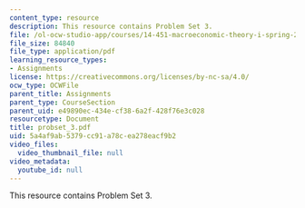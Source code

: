 ```yaml
---
content_type: resource
description: This resource contains Problem Set 3.
file: /ol-ocw-studio-app/courses/14-451-macroeconomic-theory-i-spring-2007/5a4af9ab5379cc91a78cea278eacf9b2_probset_3.pdf
file_size: 84840
file_type: application/pdf
learning_resource_types:
- Assignments
license: https://creativecommons.org/licenses/by-nc-sa/4.0/
ocw_type: OCWFile
parent_title: Assignments
parent_type: CourseSection
parent_uid: e49890ec-434e-cf38-6a2f-428f76e3c028
resourcetype: Document
title: probset_3.pdf
uid: 5a4af9ab-5379-cc91-a78c-ea278eacf9b2
video_files:
  video_thumbnail_file: null
video_metadata:
  youtube_id: null
---
```

This resource contains Problem Set 3.